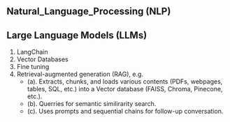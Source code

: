 ## Natural_Language_Processing (NLP)

## Large Language Models (LLMs)

1. LangChain <br>
2. Vector Databases <br>
3. Fine tuning  <br>
4. Retrieval-augmented generation (RAG), e.g.
   - (a). Extracts, chunks, and loads various contents (PDFs, webpages, tables, SQL, etc.) into a Vector database (FAISS, Chroma, Pinecone, etc.).
   - (b). Querries for semantic similirarity search.
   - (c). Uses prompts and sequential chains for follow-up conversation.
   

